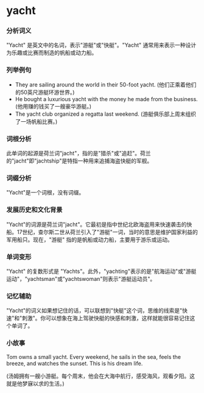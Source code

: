 # yacht

### 分析词义

  

"Yacht" 是英文中的名词，表示"游艇"或"快艇"。"Yacht" 通常用来表示一种设计为乐趣或比赛而制造的帆船或动力船。

  

### 列举例句

  

*   They are sailing around the world in their 50-foot yacht. (他们正乘着他们的50英尺游艇环游世界。)
*   He bought a luxurious yacht with the money he made from the business. (他用赚的钱买了一艘豪华游艇。)
*   The yacht club organized a regatta last weekend. (游艇俱乐部上周末组织了一场帆船比赛。)

  

### 词根分析

  

此单词的起源是荷兰词"jacht"，指的是"猎杀"或"追赶"。荷兰的"jacht"即"jachtship"是特指一种用来追捕海盗快艇的军舰。

  

### 词缀分析

  

"Yacht"是一个词根，没有词缀。

  

### 发展历史和文化背景

  

"Yacht"的词源是荷兰词"jacht"。它最初是指中世纪北欧海盗用来快速袭击的快船。17世纪，查尔斯二世从荷兰引入了"游艇"一词，当时的意思是维护国家利益的军用船只。现在，"游艇" 指的是帆船或动力船，主要用于游乐或运动。

  

### 单词变形

  

"Yacht" 的复数形式是 "Yachts"。此外，"yachting"表示的是"航海运动"或"游艇运动"，"yachtsman"或"yachtswoman"则表示"游艇运动员"。

  

### 记忆辅助

  

"Yacht"的词义如果想记住的话，可以联想到"快艇"这个词，思维的线索是"快速"和"刺激"。你可以想象在海上驾驶快艇的快感和刺激，这样就能很容易记住这个单词了。

  

### 小故事

  

Tom owns a small yacht. Every weekend, he sails in the sea, feels the breeze, and watches the sunset. This is his dream life.

  

(汤姆拥有一艘小游艇。每个周末，他会在大海中航行，感受海风，观看夕阳。这就是他梦寐以求的生活。)
